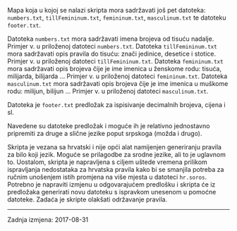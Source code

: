 Mapa koja u kojoj se nalazi skripta mora sadržavati još pet datoteka: `numbers.txt`, `tillFemininum.txt`, `femininum.txt`, `masculinum.txt` te datoteku `footer.txt`.

Datoteka `numbers.txt` mora sadržavati imena brojeva od tisuću nadalje. Primjer v. u priloženoj datoteci `numbers.txt`. Datoteka `tillFemininum.txt` mora sadržavati opis pravila do tisuću: znači jedinice, desetice i stotice. Primjer v. u priloženoj datoteci `tillFemininum.txt`. Datoteka `femininum.txt` mora sadržavati opis brojeva čije je ime imenica u ženskome rodu: tisuća, milijarda, bilijarda ... Primjer v. u priloženoj datoteci `femininum.txt`. Datoteka `masculinum.txt` mora sadržavati opis brojeva čije je ime imenica u muškome rodu: milijun, bilijun ... Primjer v. u priloženoj datoteci `masculinum.txt`.

Datoteka je `footer.txt` predložak za ispisivanje decimalnih brojeva, cijena i sl.

Navedene su datoteke predložak i moguće ih je relativno jednostavno pripremiti za druge a slične jezike poput srpskoga (možda i drugo).

Skripta je vezana sa hrvatski i nije opći alat namijenjen generiranju pravila za bilo koji jezik. Moguće se prilagodbe za srodne jezike, ali to je uglavnom to. Uostalom, skripta je napravljena s ciljem uštede vremena prilikom ispravljanja nedostataka za hrvatska pravila kako bi se smanjila potreba za ručnim unošenjem istih promjena na više mjesta u datoteci `hr.soros`. Potrebno je napraviti izmjenu u odgovarajućem predlošku i skripta će iz predložaka generirati novu datoteku s ispravkom unesenom u pomoćne datoteke. Zadaća je skripte olakšati održavanje pravila.

-----------------------------------

Zadnja izmjena: 2017-08-31